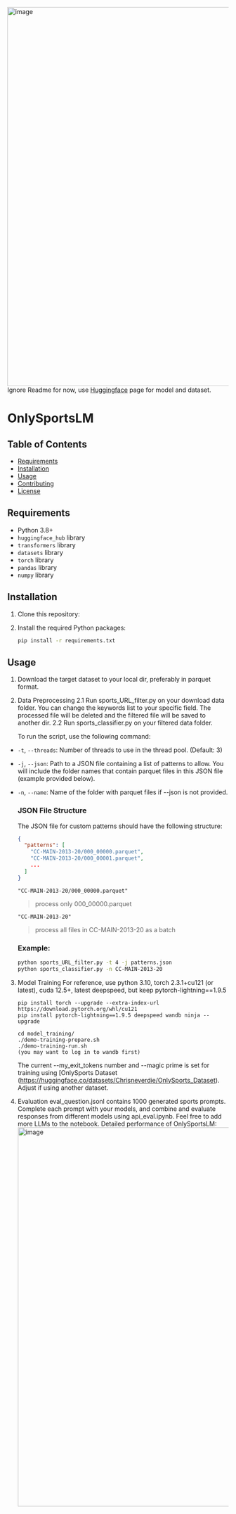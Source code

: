 <img width="862" alt="image" src="https://github.com/user-attachments/assets/fa757983-3200-4791-b37c-862c02054835">Ignore Readme for now, use [Huggingface](https://huggingface.co/collections/Chrisneverdie/onlysports-66b3e5cf595eb81220cc27a6) page for model and dataset.

# OnlySportsLM

## Table of Contents
- [Requirements](#requirements)
- [Installation](#installation)
- [Usage](#usage)
- [Contributing](#contributing)
- [License](#license)

## Requirements

- Python 3.8+
- `huggingface_hub` library
- `transformers` library
- `datasets` library
- `torch` library
- `pandas` library
- `numpy` library

## Installation

1. Clone this repository:
   
2. Install the required Python packages:
   ```bash
   pip install -r requirements.txt
   ```
## Usage
1. Download the target dataset to your local dir, preferably in parquet format.
   
2. Data Preprocessing
   2.1 Run sports_URL_filter.py on your download data folder. You can change the keywords list to your specific field. The processed file will be deleted and the filtered file will be saved to another dir.
   2.2 Run sports_classifier.py on your filtered data folder.
   
   To run the script, use the following command:
- `-t`, `--threads`: Number of threads to use in the thread pool. (Default: 3)
- `-j`, `--json`: Path to a JSON file containing a list of patterns to allow. You will include the folder names that contain parquet files in this JSON file (example provided below).
- `-n`, `--name`: Name of the folder with parquet files if --json is not provided.
  
   ### JSON File Structure
   
   The JSON file for custom patterns should have the following structure:
   
   ```json
   {
     "patterns": [
       "CC-MAIN-2013-20/000_00000.parquet",
       "CC-MAIN-2013-20/000_00001.parquet",
       ...
     ]
   }
   ```
   ```"CC-MAIN-2013-20/000_00000.parquet"```
   
   > process only 000_00000.parquet
   > 
   ```"CC-MAIN-2013-20"```
   > process all files in CC-MAIN-2013-20 as a batch

   ### Example:
   
   ```bash
   python sports_URL_filter.py -t 4 -j patterns.json
   python sports_classifier.py -n CC-MAIN-2013-20
   ```

3. Model Training
   For reference, use python 3.10, torch 2.3.1+cu121 (or latest), cuda 12.5+, latest deepspeed, but keep pytorch-lightning==1.9.5
   ```
   pip install torch --upgrade --extra-index-url https://download.pytorch.org/whl/cu121
   pip install pytorch-lightning==1.9.5 deepspeed wandb ninja --upgrade
   
   cd model_training/
   ./demo-training-prepare.sh
   ./demo-training-run.sh
   (you may want to log in to wandb first)
      ```
   The current --my_exit_tokens number and --magic prime is set for training using [OnlySports Dataset (https://huggingface.co/datasets/Chrisneverdie/OnlySports_Dataset). Adjust if using another dataset.

4. Evaluation
   eval_question.jsonl contains 1000 generated sports prompts. Complete each prompt with your models, and combine and evaluate responses from different models using api_eval.ipynb. Feel free to add more LLMs to the notebook.
   Detailed performance of OnlySportsLM:
   <img width="862" alt="image" src="https://github.com/user-attachments/assets/4f2ca9eb-965f-465c-994d-c5b79e68a528">

   


